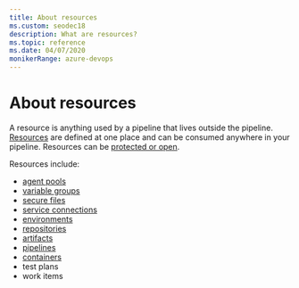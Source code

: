 ```yaml
---
title: About resources
ms.custom: seodec18
description: What are resources?
ms.topic: reference
ms.date: 04/07/2020
monikerRange: azure-devops
---
```


# About resources

A resource is anything used by a pipeline that lives outside the pipeline. [Resources](resources.md) are defined at one place and can be consumed anywhere in your pipeline. Resources can be [protected or open](../security/resources.md). 

Resources include:
- [agent pools](../agents/agents.md)
- [variable groups](../library/variable-groups.md)
- [secure files](../library/secure-files.md)
- [service connections](../library/service-endpoints.md)
- [environments](../process/environments.md)
- [repositories](resources.md#resources-repositories)
- [artifacts](../artifacts/artifacts-overview.md)
- [pipelines](resources.md#resources-pipelines)
- [containers](resources.md#resources-containers)
- test plans
- work items
